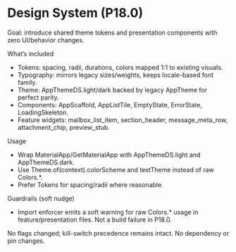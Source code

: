 # Design System (P18.0)

Goal: introduce shared theme tokens and presentation components with zero UI/behavior changes.

What’s included
- Tokens: spacing, radii, durations, colors mapped 1:1 to existing visuals.
- Typography: mirrors legacy sizes/weights, keeps locale-based font family.
- Theme: AppThemeDS.light/dark backed by legacy AppTheme for perfect parity.
- Components: AppScaffold, AppListTile, EmptyState, ErrorState, LoadingSkeleton.
- Feature widgets: mailbox_list_item, section_header, message_meta_row, attachment_chip, preview_stub.

Usage
- Wrap MaterialApp/GetMaterialApp with AppThemeDS.light and AppThemeDS.dark.
- Use Theme.of(context).colorScheme and textTheme instead of raw Colors.*.
- Prefer Tokens for spacing/radii where reasonable.

Guardrails (soft nudge)
- Import enforcer emits a soft warning for raw Colors.* usage in feature/presentation files. Not a build failure in P18.0.

No flags changed; kill-switch precedence remains intact. No dependency or pin changes.

